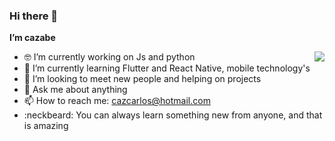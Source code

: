 ### Hi there 👋


**I’m cazabe**


<img align="right" src="https://github-readme-stats.vercel.app/api?username=cazabe&show_icons=true&theme=highcontrast" />


- 🤓 I’m currently working on Js and python
- 🌱 I’m currently learning Flutter and React Native, mobile technology's
- 🤔 I’m looking to meet new people and helping on projects
- 💬 Ask me about anything
- 📫 How to reach me: cazcarlos@hotmail.com
- :neckbeard: You can always learn something new from anyone, and that is amazing
